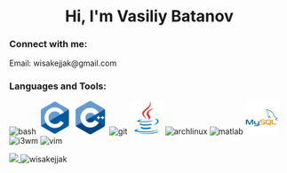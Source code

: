 <h1 align="center">Hi, I'm Vasiliy Batanov</h1>
<!--- <h3 align="center">Student from Moscow</h3> --->

<h3 align="left">Connect with me:</h3>
<p align="left">
  Email: wisakejjak@gmail.com
</p>

<h3 align="left">Languages and Tools:</h3>
<p align="left">
  <img src="https://www.vectorlogo.zone/logos/gnu_bash/gnu_bash-icon.svg" alt="bash" width="60" height="60"/>
  <img src="https://raw.githubusercontent.com/devicons/devicon/master/icons/c/c-original.svg" alt="c" width="60" height="60"/> 
  <img src="https://raw.githubusercontent.com/devicons/devicon/master/icons/cplusplus/cplusplus-original.svg" alt="cplusplus" width="60" height="60"/>
  <img src="https://www.vectorlogo.zone/logos/git-scm/git-scm-icon.svg" alt="git" width="60" height="60"/>
  <img src="https://raw.githubusercontent.com/devicons/devicon/master/icons/java/java-original.svg" alt="java" width="60" height="60"/>
  <img src="https://www.vectorlogo.zone/logos/archlinux/archlinux-icon.svg" alt="archlinux" width="60" height="60"/>
  <img src="https://upload.wikimedia.org/wikipedia/commons/2/21/Matlab_Logo.png" alt="matlab" width="60" height="60"/>
  <img src="https://raw.githubusercontent.com/devicons/devicon/master/icons/mysql/mysql-original-wordmark.svg" alt="mysql" width="60" height="60"/>
  <img src="https://upload.wikimedia.org/wikipedia/commons/2/27/I3_window_manager_logo.svg" alt="i3wm" width="60" height="60"/>
  <img src="https://www.vectorlogo.zone/logos/vim/vim-icon.svg" alt="vim" width="60" height="60"/>
</p>
<p>
  <a href="https://github.com/wisakejjak">
    <img src="http://github-profile-summary-cards.vercel.app/api/cards/stats?username=wisakejjak&theme=vue" />
  </a>
  <a>
    <img src="https://github-readme-stats.vercel.app/api/top-langs?username=wisakejjak&show_icons=true&locale=en&layout=compact" alt="wisakejjak" />
  </a>
</p>
